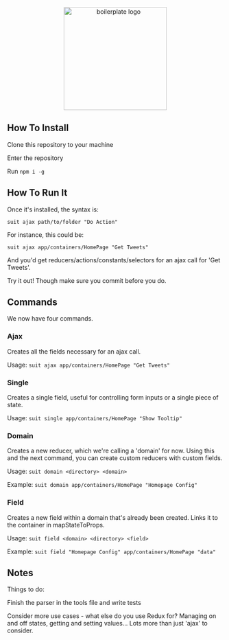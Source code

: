 <div style="text-align: center;"><img src="https://raw.githubusercontent.com/mattpocock/boilersuit/master/logo.png" height="240px" alt="boilerplate logo"/></div>

## How To Install

Clone this repository to your machine

Enter the repository

Run `npm i -g`

## How To Run It

Once it's installed, the syntax is:

`suit ajax path/to/folder "Do Action"`

For instance, this could be:

`suit ajax app/containers/HomePage "Get Tweets"`

And you'd get reducers/actions/constants/selectors for an ajax call for 'Get Tweets'.

Try it out! Though make sure you commit before you do.

## Commands

We now have four commands.

### Ajax

Creates all the fields necessary for an ajax call.

Usage: `suit ajax app/containers/HomePage "Get Tweets"`

### Single

Creates a single field, useful for controlling form inputs or a single piece of state.

Usage: `suit single app/containers/HomePage "Show Tooltip"`

### Domain

Creates a new reducer, which we're calling a 'domain' for now. Using this and the next command, you can create custom reducers with custom fields.

Usage: `suit domain <directory> <domain>`

Example: `suit domain app/containers/HomePage "Homepage Config"`

### Field

Creates a new field within a domain that's already been created. Links it to the container in mapStateToProps.

Usage: `suit field <domain> <directory> <field>`

Example: `suit field "Homepage Config" app/containers/HomePage "data"`

## Notes

Things to do:

Finish the parser in the tools file and write tests

Consider more use cases - what else do you use Redux for? Managing on and off states, getting and setting values... Lots more than just 'ajax' to consider.
